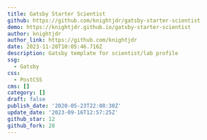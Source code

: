 ```yaml
---
title: Gatsby Starter Scientist
github: https://github.com/knightjdr/gatsby-starter-scientist
demo: https://knightjdr.github.io/gatsby-starter-scientist
author: knightjdr
author_link: https://github.com/knightjdr
date: 2023-11-28T10:05:46.716Z
description: Gatsby template for scientist/lab profile
ssg:
  - Gatsby
css:
  - PostCSS
cms: []
category: []
draft: false
publish_date: '2020-05-23T22:08:30Z'
update_date: '2023-09-16T12:57:25Z'
github_star: 12
github_fork: 28
---
```

